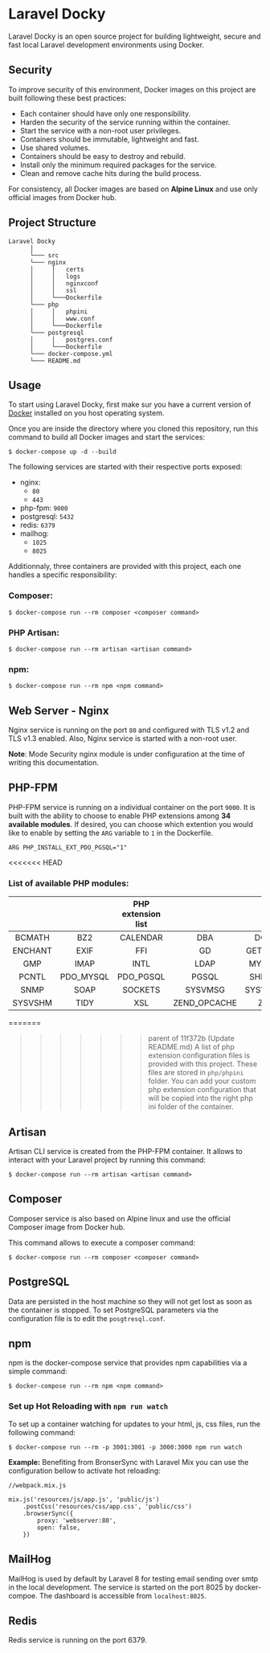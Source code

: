# Laravel Docky

Laravel Docky is an open source project for building lightweight, secure and fast local Laravel development environments using Docker.

## Security
To improve security of this environment, Docker images on this project are built following these best practices:

- Each container should have only one responsibility.
- Harden the security of the service running within the container.
- Start the service with a non-root user privileges.
- Containers should be immutable, lightweight and fast.
- Use shared volumes.
- Containers should be easy to destroy and rebuild.
- Install only the minimum required packages for the service.
- Clean and remove cache hits during the build process.

For consistency, all Docker images are based on **Alpine Linux** and use only official images from Docker hub.

## Project Structure
```
Laravel Docky
      │   
      └─── src   
      └─── nginx 
      │     │   certs     
      │     │   logs    
      │     │   nginxconf
      │     │   ssl
      │     └───Dockerfile
      └─── php 
      │     │   phpini     
      │     │   www.conf  
      │     └───Dockerfile
      └─── postgresql 
      │     │   postgres.conf  
      │     └───Dockerfile
      └─── docker-compose.yml
      └─── README.md
```

## Usage
To start using Laravel Docky, first make sur you have a current version of [Docker](https://docs.docker.com/get-docker/) installed on you host operating system.

Once you are inside the directory where you cloned this repository, run this command to build all Docker images and start the services:

```
$ docker-compose up -d --build
```

The following services are started with their respective ports exposed:

- nginx:
    - ``80``
    - ``443``
- php-fpm: ``9000``
- postgresql: ``5432``
- redis: ``6379``
- mailhog:
    - ``1025``
    - ``8025``

Additionnaly, three containers are provided with this project, each one handles a specific responsibility:

### Composer:

```
$ docker-compose run --rm composer <composer command>
```

### PHP Artisan:

```
$ docker-compose run --rm artisan <artisan command>
```

### npm:

```
$ docker-compose run --rm npm <npm command>
```

## Web Server - Nginx
Nginx service is running on the port ``80`` and configured with TLS v1.2 and TLS v1.3 enabled. Also, Nginx service is started with a non-root user.

**Note**: Mode Security nginx module is under configuration at the time of writing this documentation.


## PHP-FPM
PHP-FPM service is running on a individual container on the port ``9000``.
It is built with the ability to choose to enable PHP extensions among **34 available modules**. If desired, you can choose which extention you would like to enable by setting the ``ARG`` variable to ``1`` in the Dockerfile.

```
ARG PHP_INSTALL_EXT_PDO_PGSQL="1"
```

<<<<<<< HEAD
### List of available PHP modules:


|         |           | PHP extension list |              |         |
| :-----: | :-------: | :----------------: | :----------: | :-----: |
| BCMATH  |    BZ2    |      CALENDAR      |     DBA      |   DOM   |
| ENCHANT |   EXIF    |        FFI         |      GD      | GETTEXT |
|   GMP   |   IMAP    |        INTL        |     LDAP     | MYSQLI  |
|  PCNTL  | PDO_MYSQL |     PDO_PGSQL      |    PGSQL     |  SHMOP  |
|  SNMP   |   SOAP    |      SOCKETS       |   SYSVMSG    | SYSVSEM |
| SYSVSHM |   TIDY    |        XSL         | ZEND_OPCACHE |   ZIP   |

=======
>>>>>>> parent of 11f372b (Update README.md)
A list of php extension configuration files is provided with this project. These files are stored in ``php/phpini`` folder. You can add your custom php extension configuration that will be copied into the right php ini folder of the container.


## Artisan
Artisan CLI service is created from the PHP-FPM container. It allows to interact with your Laravel project by running this command:

```
$ docker-compose run --rm artisan <artisan command>
```


## Composer
Composer service is also based on Alpine linux and use the official Composer image from Docker hub.

This command allows to execute a composer command:

```
$ docker-compose run --rm composer <composer command>
```


## PostgreSQL

Data are persisted in the host machine so they will not get lost as soon as the container is stopped.
To set PostgreSQL parameters via the configuration file is to edit the ``posgtresql.conf``.


## npm
npm is the docker-compose service that provides npm capabilities via a simple command:

```
$ docker-compose run --rm npm <npm command>
```


### Set up Hot Reloading with ``npm run watch``
To set up a container watching for updates to your html, js, css files, run the following command:

```
$ docker-compose run --rm -p 3001:3001 -p 3000:3000 npm run watch
```

**Example:**
Benefiting from BronserSync with Laravel Mix you can use the configuration bellow to activate hot reloading:

```
//webpack.mix.js

mix.js('resources/js/app.js', 'public/js')
    .postCss('resources/css/app.css', 'public/css')
    .browserSync({
        proxy: 'webserver:80',
        open: false,
    })
```

## MailHog
MailHog is used by default by Laravel 8 for testing email sending over smtp in the local development. The service is started on the port 8025 by docker-compoe. The dashboard is accessible from ``localhost:8025``.

## Redis
Redis service is running on the port 6379.
